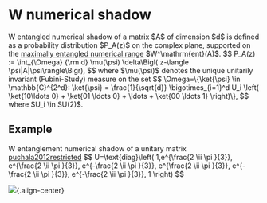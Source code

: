 W numerical shadow
==================

W entangled numerical shadow of a matrix \$A\$ of dimension \$d\$ is
defined as a probability distribution \$P_A(z)\$ on the complex plane,
supported on the [maximally entangled numerical
range](/numerical-range/generalizations/restricted-numerical-range/maximally-entangled-numerical-range)
\$W\^\\mathrm{ent}(A)\$. \$\$ P_A(z) := \\int\_{\\Omega} {\\rm d}
\\mu(\\psi) \\delta\\Bigl( z-\\langle \\psi\|A\|\\psi\\rangle\\Bigr),
\$\$ where \$\\mu(\\psi)\$ denotes the unique unitarily invariant
(Fubini-Study) measure on the set \$\$ \\Omega=\\{\\ket{\\psi} \\in
\\mathbb{C}\^{2\^d}: \\ket{\\psi} = \\frac{1}{\\sqrt{d}}
\\bigotimes\_{i=1}\^d U_i \\left( \\ket{10\\ldots 0} + \\ket{01 \\ldots
0} + \\ldots + \\ket{00 \\ldots 1} \\right)\\}, \$\$ where \$U_i \\in
SU(2)\$.

Example
-------

W entanglement numerical shadow of a unitary matrix
[puchala2012restricted](@cite) \$\$ U=\\text{diag}\\left( 1,e\^{\\frac{2
\\ii \\pi }{3}}, e\^{\\frac{2 \\ii \\pi }{3}}, e\^{-\\frac{2 \\ii \\pi
}{3}}, e\^{\\frac{2 \\ii \\pi }{3}}, e\^{-\\frac{2 \\ii \\pi }{3}},
e\^{-\\frac{2 \\ii \\pi }{3}}, 1 \\right) \$\$

![](/numerical-shadow/w_shadow.png){.align-center}
